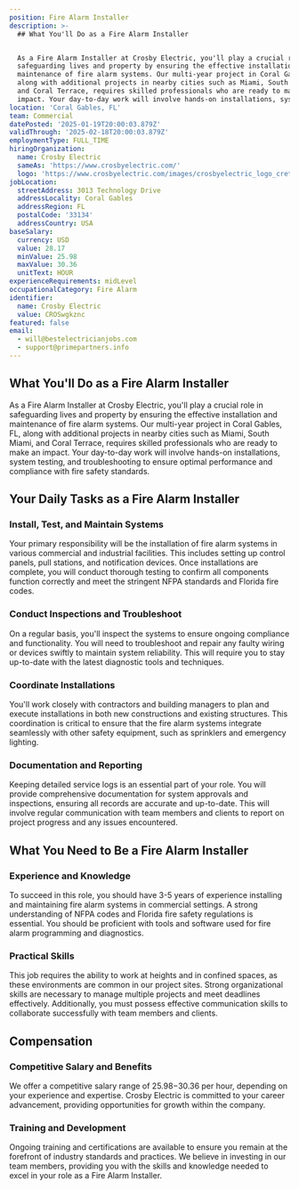 ```yaml
---
position: Fire Alarm Installer
description: >-
  ## What You'll Do as a Fire Alarm Installer


  As a Fire Alarm Installer at Crosby Electric, you'll play a crucial role in
  safeguarding lives and property by ensuring the effective installation and
  maintenance of fire alarm systems. Our multi-year project in Coral Gables, FL,
  along with additional projects in nearby cities such as Miami, South Miami,
  and Coral Terrace, requires skilled professionals who are ready to make an
  impact. Your day-to-day work will involve hands-on installations, system t...
location: 'Coral Gables, FL'
team: Commercial
datePosted: '2025-01-19T20:00:03.879Z'
validThrough: '2025-02-18T20:00:03.879Z'
employmentType: FULL_TIME
hiringOrganization:
  name: Crosby Electric
  sameAs: 'https://www.crosbyelectric.com/'
  logo: 'https://www.crosbyelectric.com/images/crosbyelectric_logo_crete.png'
jobLocation:
  streetAddress: 3013 Technology Drive
  addressLocality: Coral Gables
  addressRegion: FL
  postalCode: '33134'
  addressCountry: USA
baseSalary:
  currency: USD
  value: 28.17
  minValue: 25.98
  maxValue: 30.36
  unitText: HOUR
experienceRequirements: midLevel
occupationalCategory: Fire Alarm
identifier:
  name: Crosby Electric
  value: CROSwgkznc
featured: false
email:
  - will@bestelectricianjobs.com
  - support@primepartners.info
---
```




## What You'll Do as a Fire Alarm Installer

As a Fire Alarm Installer at Crosby Electric, you'll play a crucial role in safeguarding lives and property by ensuring the effective installation and maintenance of fire alarm systems. Our multi-year project in Coral Gables, FL, along with additional projects in nearby cities such as Miami, South Miami, and Coral Terrace, requires skilled professionals who are ready to make an impact. Your day-to-day work will involve hands-on installations, system testing, and troubleshooting to ensure optimal performance and compliance with fire safety standards.

## Your Daily Tasks as a Fire Alarm Installer

### Install, Test, and Maintain Systems

Your primary responsibility will be the installation of fire alarm systems in various commercial and industrial facilities. This includes setting up control panels, pull stations, and notification devices. Once installations are complete, you will conduct thorough testing to confirm all components function correctly and meet the stringent NFPA standards and Florida fire codes.

### Conduct Inspections and Troubleshoot

On a regular basis, you'll inspect the systems to ensure ongoing compliance and functionality. You will need to troubleshoot and repair any faulty wiring or devices swiftly to maintain system reliability. This will require you to stay up-to-date with the latest diagnostic tools and techniques.

### Coordinate Installations

You'll work closely with contractors and building managers to plan and execute installations in both new constructions and existing structures. This coordination is critical to ensure that the fire alarm systems integrate seamlessly with other safety equipment, such as sprinklers and emergency lighting.

### Documentation and Reporting

Keeping detailed service logs is an essential part of your role. You will provide comprehensive documentation for system approvals and inspections, ensuring all records are accurate and up-to-date. This will involve regular communication with team members and clients to report on project progress and any issues encountered.

## What You Need to Be a Fire Alarm Installer

### Experience and Knowledge

To succeed in this role, you should have 3-5 years of experience installing and maintaining fire alarm systems in commercial settings. A strong understanding of NFPA codes and Florida fire safety regulations is essential. You should be proficient with tools and software used for fire alarm programming and diagnostics.

### Practical Skills

This job requires the ability to work at heights and in confined spaces, as these environments are common in our project sites. Strong organizational skills are necessary to manage multiple projects and meet deadlines effectively. Additionally, you must possess effective communication skills to collaborate successfully with team members and clients.

## Compensation

### Competitive Salary and Benefits

We offer a competitive salary range of $25.98-$30.36 per hour, depending on your experience and expertise. Crosby Electric is committed to your career advancement, providing opportunities for growth within the company.

### Training and Development

Ongoing training and certifications are available to ensure you remain at the forefront of industry standards and practices. We believe in investing in our team members, providing you with the skills and knowledge needed to excel in your role as a Fire Alarm Installer.